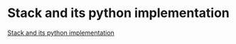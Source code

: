 # Stack and its python implementation
[Stack and its python implementation](https://aiwithcloud.com/2022/09/16/stack_and_its_python_implementation/)